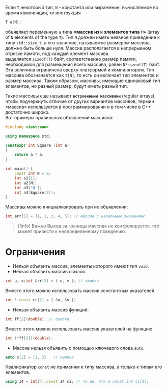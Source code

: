 Если `T` некоторый тип, `N` - константа или выражение, вычисляемое во время компиляции, то инструкция  

```cpp
T a[N];
```

объявляет переменную `a` типа **«массив из `N` элементов типа `T`»** (array of `N` elements of the type `T`). Тип `N` должен иметь неявное приведение к типу `std::size_t`, а его значение, называемое размером массива, должно быть больше нуля. Массив располагается в непрерывном отрезке памяти, под каждый элемент массива выделяется `sizeof(T)` байт, соответственно размер памяти, необходимой для размещения всего массива, равен `N*sizeof(T)` байт. Эта величина ограничена сверху платформой и компилятором. Тип массива обозначается как `T[N]`, то есть он включает тип элементов и размер массива. Таким образом, массивы, имеющие одинаковый тип элементов, но разный размер, будут иметь разный тип. 

Такие массивы еще называют **`встроенными массивами`** (regular arrays), чтобы подчеркнуть отличие от других вариантов массивов, термин «массив» используется в программировании и в том числе в C++ достаточно широко.  
Вот примеры правильных объявлений массивов:  

```cpp
#include <iostream>

using namespace std;

constexpr int Square (int a)
{
	return a * a;
}

int main() {
    const int N = 8;
    int a1[1];
    int a2[N];
    int a3['Q'];
    int a4[Square(2)];
}
```

Массивы можно инициализировать при их объявлении:

```cpp
int arr[5] = {1, 2, 3, 4, 5}; // массив с начальным значением
```

>[!info] Важно
>Выход за границы массива не контролируется, что может привести к неопределенному поведению.

# Ограничения
* Нельзя объявить массив, элементы которого имеют тип `void`.  
* Нельзя объявить массив ссылок.  

```cpp
int u, v;int &rr[2] = { u, v }; // ошибка
```

Вместо этого можно использовать массив константных указателей.  

```cpp
int * const rr[2] = { &u, &v };
```

* Нельзя объявить массив функций.  

```cpp
int ff[2](double); // ошибка
```

Вместо этого можно использовать массив указателей на функцию.  

```cpp
int (*ff[2])(double);
```

* Массив нельзя объявить с помощью ключевого слова `auto`.  

```cpp
auto x[2] = {1, 2}   // ошибка
```

Квалификатор `const` не применим к типу массива, а только к типам его элементов.  

```cpp
using I4 = int[4];const I4 ci; // то же, что и const int ci[4];
```